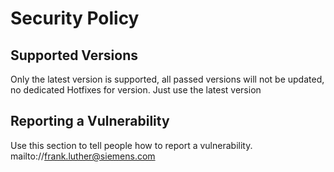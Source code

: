 # Security Policy

## Supported Versions

Only the latest version is supported, all passed versions will not be updated, no dedicated Hotfixes for version.
Just use the latest version

## Reporting a Vulnerability

Use this section to tell people how to report a vulnerability.
mailto://frank.luther@siemens.com

